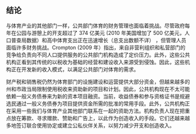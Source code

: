 ## 结论

与体育产业的其他部门一样，公共部门体育的财务管理也面临着挑战。尽管政府每年在公园与游憩上的开支超过了 374 亿美元 (2010 年美国增加了 500 亿美元，人口普查局数据）和高中体育支出正在迅速增长（总支出数额不详） ，但管理人员面临许多财务挑战。Crompton (2009 年）指出，来自非营利组织和私营部门的竞争给负责向不同人口提供服务的公共部门机构造成了定价压力。此外，这些公共机构正看到其传统的以税收为基础的经营和建设收入来源受到侵蚀。因此，这些机构正在开发新的收入模式，以满足公共部门对体育的需求。

财产税和销售税仍然为体育部门的设施建设和运营提供大部分资金，但越来越多的州和市政当局限制使用税收来资助新的项目和计划。因此，公共机构现在不太可能依赖一般义务债券来为新的资本项目融资。当前，收益债券和参与资格证书是规避选民通过一般义务债券为项目提供资金所需的批准的常用手段。此外，公共机构正在采用一些我们与体育产业其他部门联系在一起的资助方法。机构负责人现在把重点放在筹款、寻求赠款、赞助和广告上，以此作为创造收入的手段。它们还越来越多地签订联合使用协定或建立公私伙伴关系，以努力减少开支和创造收入。